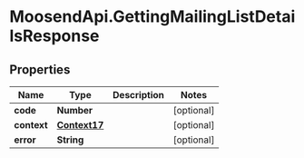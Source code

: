 # MoosendApi.GettingMailingListDetailsResponse

## Properties
Name | Type | Description | Notes
------------ | ------------- | ------------- | -------------
**code** | **Number** |  | [optional] 
**context** | [**Context17**](Context17.md) |  | [optional] 
**error** | **String** |  | [optional] 


